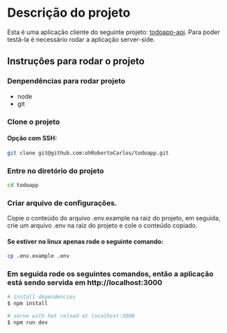 # Descrição do projeto
Esta é uma aplicação cliente do seguinte projeto: [todoapp-api](https://github.com/ohRobertoCarlos/todoapp-api). Para poder testá-la é necessário rodar a aplicação server-side.

## Instruções para rodar o projeto

### Denpendências para rodar projeto
  * node
  * git
### Clone o projeto

#### Opção com SSH:
```bash
git clone git@github.com:ohRobertoCarlos/todoapp.git
```

### Entre no diretório do projeto

```bash
cd todoapp
```

### Criar arquivo de configurações.
Copie o conteúdo do arquivo .env.example na raiz do projeto, em seguida, crie um arquivo .env na raiz do projeto e cole o conteúdo copiado.
#### Se estiver no linux apenas rode o seguinte comando:
```bash
cp .env.example .env
```

### Em seguida rode os seguintes comandos, então a aplicação está sendo servida em http://localhost:3000
```bash
# install dependencies
$ npm install

# serve with hot reload at localhost:3000
$ npm run dev
```
